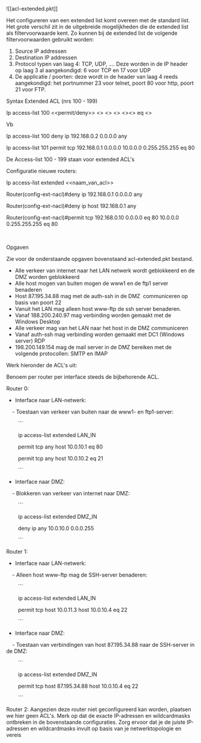 ![[acl-extended.pkt]]

Het configureren van een extended list komt overeen met de standard list. Het grote verschil zit in de uitgebreide mogelijkheden die de extended list als filtervoorwaarde kent. Zo kunnen bij de extended list de volgende filtervoorwaarden gebruikt worden:

1. Source IP addressen
2. Destination IP addressen
3. Protocol typen van laag 4: TCP, UDP, …. Deze worden in de IP header op laag 3 al aangekondigd: 6 voor TCP en 17 voor UDP
4. De applicatie / poorten: deze wordt in de header van laag 4 reeds aangekondigd: het portnummer 23 voor telnet, poort 80 voor http, poort 21 voor FTP.

Syntax Extended ACL (nrs 100 - 199)

Ip access-list 100 <<permit/deny>> <<protocol>> <<ip source>> <<wildcardmask>> <<ip destionation>><<wildcardmask>> eq <<port of services>>

Vb

Ip access-list 100 deny ip 192.168.0.2 0.0.0.0 any

Ip access-list 101 permit tcp 192.168.0.1 0.0.0.0 10.0.0.0 0.255.255.255 eq 80

De Access-list 100 - 199 staan voor extended ACL's

Configuratie nieuwe routers:

Ip access-list extended <<naam_van_acl>>

Router(config-ext-nacl)#deny ip 192.168.0.1 0.0.0.0 any

Router(config-ext-nacl)#deny ip host 192.168.0.1 any

Router(config-ext-nacl)#permit tcp 192.168.0.10 0.0.0.0 eq 80 10.0.0.0 0.255.255.255 eq 80

 ­

Opgaven

Zie voor de onderstaande opgaven bovenstaand acl-extended.pkt bestand.

- Alle verkeer van internet naar het LAN netwerk wordt geblokkeerd en de DMZ worden geblokkeerd
- Alle host mogen van buiten mogen de www1 en de ftp1 server benaderen
- Host 87.195.34.88 mag met de auth-ssh in de DMZ  communiceren op basis van poort 22
- Vanuit het LAN mag alleen host www-ftp de ssh server benaderen.
- Vanaf 188.200.240.97 mag verbinding worden gemaakt met de Windows Desktop
- Alle verkeer mag van het LAN naar het host in de DMZ communiceren
- Vanaf auth-ssh mag verbinding worden gemaakt met DC1 (Windows server) RDP
- 198.200.149.154 mag de mail server in de DMZ bereiken met de volgende protocollen: SMTP en IMAP

Werk hieronder de ACL's uit:

Benoem per router per interface steeds de bijbehorende ACL.

Router 0:

- Interface naar LAN-netwerk:

    - Toestaan van verkeer van buiten naar de www1- en ftp1-server:

        ```

        ip access-list extended LAN_IN

        permit tcp any host 10.0.10.1 eq 80

        permit tcp any host 10.0.10.2 eq 21

        ```

- Interface naar DMZ:

    - Blokkeren van verkeer van internet naar DMZ:

        ```

        ip access-list extended DMZ_IN

        deny ip any 10.0.10.0 0.0.0.255

        ```

Router 1:

- Interface naar LAN-netwerk:

    - Alleen host www-ftp mag de SSH-server benaderen:

        ```

        ip access-list extended LAN_IN

        permit tcp host 10.0.11.3 host 10.0.10.4 eq 22

        ```

- Interface naar DMZ:

    - Toestaan van verbindingen van host 87.195.34.88 naar de SSH-server in de DMZ:

        ```

        ip access-list extended DMZ_IN

        permit tcp host 87.195.34.88 host 10.0.10.4 eq 22

        ```

Router 2: Aangezien deze router niet geconfigureerd kan worden, plaatsen we hier geen ACL's. Merk op dat de exacte IP-adressen en wildcardmasks ontbreken in de bovenstaande configuraties. Zorg ervoor dat je de juiste IP-adressen en wildcardmasks invult op basis van je netwerktopologie en vereis
